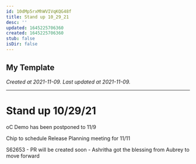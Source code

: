 ```yaml
---
id: 10dMp5rxMhWVIVqKQG48f
title: Stand up 10_29_21
desc: ''
updated: 1645225706360
created: 1645225706360
stub: false
isDir: false
---
```

My Template
---

_Created at 2021-11-09._
_Last updated at 2021-11-09._




---

# Stand up 10/29/21


oC Demo has been postponed to 11/9

Chip to schedule Release Planning meeting for 11/11

S62653
\- PR will be created soon
\- Ashritha got the blessing from Aubrey to move forward

